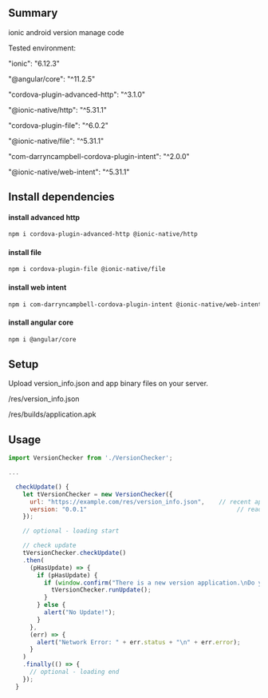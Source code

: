 ## Summary
ionic android version manage code

Tested environment:

"ionic": "6.12.3"

"@angular/core": "^11.2.5"

"cordova-plugin-advanced-http": "^3.1.0"

"@ionic-native/http": "^5.31.1"

"cordova-plugin-file": "^6.0.2"

"@ionic-native/file": "^5.31.1"

"com-darryncampbell-cordova-plugin-intent": "^2.0.0"

"@ionic-native/web-intent": "^5.31.1"


## Install dependencies
#### install advanced http
```bash
npm i cordova-plugin-advanced-http @ionic-native/http
```
#### install file
```bash
npm i cordova-plugin-file @ionic-native/file
```
#### install web intent
```bash
npm i com-darryncampbell-cordova-plugin-intent @ionic-native/web-intent
```
#### install angular core
```bash
npm i @angular/core
```

## Setup
Upload version_info.json and app binary files on your server.

/res/version_info.json

/res/builds/application.apk


## Usage
```javascript
import VersionChecker from './VersionChecker';

...

  checkUpdate() {
    let tVersionChecker = new VersionChecker({
      url: "https://example.com/res/version_info.json",    // recent app version info
      version: "0.0.1"                                          // read current app version
    });

    // optional - loading start

    // check update
    tVersionChecker.checkUpdate()
    .then(
      (pHasUpdate) => {
        if (pHasUpdate) {
          if (window.confirm("There is a new version application.\nDo you want to install an update?")) {
            tVersionChecker.runUpdate();
          }
        } else {
          alert("No Update!");
        }
      }, 
      (err) => {
        alert("Network Error: " + err.status + "\n" + err.error);
      }
    )
    .finally(() => {
      // optional - loading end
    });
  }
```